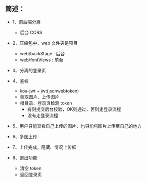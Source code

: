 ## 简述：                        
- 1、前后端分离                      
    + 后台 CORS         

- 2、压缩包中，web 文件夹是项目                      
    + web/backStage : 后台                      
    + web/fontViews : 前台                      
    
- 3、分离的登录页                      

- 4、鉴权                      
    + koa-jwt + jwt(jsonwebtoken)                   
    + 获取图片、上传图片                       
    + 根目录、登录页检测 token                       
        + 有则提交后台校验，OK则通过，否则走登录流程                      
        + 没有走登录流程                      

- 5、用户只能查看自己上传的图片，也只能将图片上传至自己的地方                       

- 6、多图上传                      

- 7、上传完成，隐藏、情况上传框                      

- 8、退出功能                      
    + 清空 token                      
    + 返回登录页                      
